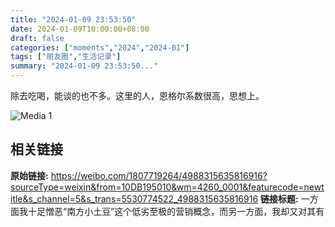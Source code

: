 ```yaml
---
title: "2024-01-09 23:53:50"
date: 2024-01-09T10:00:00+08:00
draft: false
categories: ["moments","2024","2024-01"]
tags: ["朋友圈","生活记录"]
summary: "2024-01-09 23:53:50..."
---
```


除去吃喝，能谈的也不多。这里的人，恩格尔系数很高，思想上。

![Media 1](/Moments/photos/2024-01-09/202401092353500.jpg)

## 相关链接

**原始链接:** https://weibo.com/1807719264/4988315635816916?sourceType=weixin&from=10DB195010&wm=4260_0001&featurecode=newtitle&s_channel=5&s_trans=5530774522_4988315635816916
**链接标题:** 一方面我十足憎恶“南方小土豆”这个低劣至极的营销概念，而另一方面，我却又对其有

